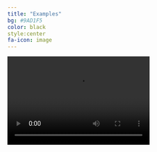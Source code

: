 ```yaml
---
title: "Examples"
bg: #9AD1F5
color: black
style:center
fa-icon: image
---
```


<video src="inverse_step_converted.mp4" width="320" height="200" controls preload></video>
